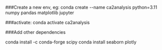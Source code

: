 ###Create a new env, eg:
conda create --name ca2analysis python=3.11 numpy pandas matplotlib jupyter

###activate:
conda activate ca2analysis

###Add other dependencies

conda install -c conda-forge scipy
conda install seaborn plotly
